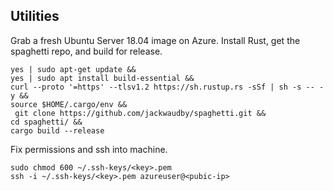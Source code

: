 ## Utilities

Grab a fresh Ubuntu Server 18.04 image on Azure.
Install Rust, get the spaghetti repo, and build for release.
```
yes | sudo apt-get update &&
yes | sudo apt install build-essential &&
curl --proto '=https' --tlsv1.2 https://sh.rustup.rs -sSf | sh -s -- -y &&
source $HOME/.cargo/env &&
 git clone https://github.com/jackwaudby/spaghetti.git &&
cd spaghetti/ &&
cargo build --release
```

Fix permissions and ssh into machine.
```
sudo chmod 600 ~/.ssh-keys/<key>.pem
ssh -i ~/.ssh-keys/<key>.pem azureuser@<pubic-ip>
```
